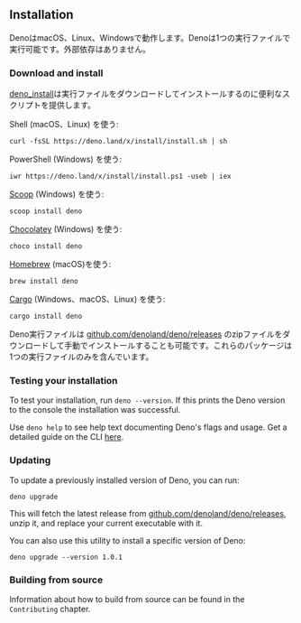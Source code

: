 ## Installation

<!--
Deno works on macOS, Linux, and Windows. Deno is a single binary executable. It
has no external dependencies.
-->
DenoはmacOS、Linux、Windowsで動作します。Denoは1つの実行ファイルで実行可能です。外部依存はありません。

### Download and install

<!--
[deno_install](https://github.com/denoland/deno_install) provides convenience
scripts to download and install the binary.
-->
[deno_install](https://github.com/denoland/deno_install)は実行ファイルをダウンロードしてインストールするのに便利なスクリプトを提供します。

<!-- Using Shell (macOS and Linux): -->
Shell (macOS、Linux) を使う: 

```shell
curl -fsSL https://deno.land/x/install/install.sh | sh
```

<!-- Using PowerShell (Windows): -->
PowerShell (Windows) を使う:

```shell
iwr https://deno.land/x/install/install.ps1 -useb | iex
```

<!-- Using [Scoop](https://scoop.sh/) (Windows): -->
[Scoop](https://scoop.sh/) (Windows) を使う: 

```shell
scoop install deno
```

<!-- Using [Chocolatey](https://chocolatey.org/packages/deno) (Windows): -->
[Chocolatey](https://chocolatey.org/packages/deno) (Windows) を使う: 

```shell
choco install deno
```

<!-- Using [Homebrew](https://formulae.brew.sh/formula/deno) (macOS): -->
[Homebrew](https://formulae.brew.sh/formula/deno) (macOS)を使う:

```shell
brew install deno
```

<!-- Using [Cargo](https://crates.io/crates/deno) (Windows, macOS, Linux): -->
[Cargo](https://crates.io/crates/deno) (Windows、macOS、Linux) を使う:

```shell
cargo install deno
```

<!--
Deno binaries can also be installed manually, by downloading a zip file at
[github.com/denoland/deno/releases](https://github.com/denoland/deno/releases).
These packages contain just a single executable file. You will have to set the
executable bit on macOS and Linux.
-->
Deno実行ファイルは [github.com/denoland/deno/releases](https://github.com/denoland/deno/releases) のzipファイルをダウンロードして手動でインストールすることも可能です。これらのパッケージは1つの実行ファイルのみを含んでいます。

### Testing your installation

To test your installation, run `deno --version`. If this prints the Deno version
to the console the installation was successful.

Use `deno help` to see help text documenting Deno's flags and usage. Get a
detailed guide on the CLI [here](./command_line_interface.md).

### Updating

To update a previously installed version of Deno, you can run:

```shell
deno upgrade
```

This will fetch the latest release from
[github.com/denoland/deno/releases](https://github.com/denoland/deno/releases),
unzip it, and replace your current executable with it.

You can also use this utility to install a specific version of Deno:

```shell
deno upgrade --version 1.0.1
```

### Building from source

Information about how to build from source can be found in the `Contributing`
chapter.
